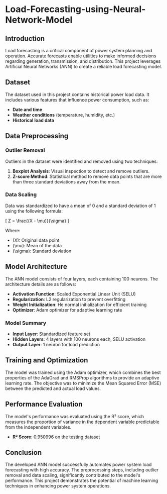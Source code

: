 # Load-Forecasting-using-Neural-Network-Model

## Introduction
Load forecasting is a critical component of power system planning and operation. Accurate forecasts enable utilities to make informed decisions regarding generation, transmission, and distribution. This project leverages Artificial Neural Networks (ANN) to create a reliable load forecasting model.

## Dataset
The dataset used in this project contains historical power load data. It includes various features that influence power consumption, such as:

- **Date and time**
- **Weather conditions** (temperature, humidity, etc.)
- **Historical load data**

## Data Preprocessing
### Outlier Removal
Outliers in the dataset were identified and removed using two techniques:

1. **Boxplot Analysis**: Visual inspection to detect and remove outliers.
2. **Z-score Method**: Statistical method to remove data points that are more than three standard deviations away from the mean.

### Data Scaling
Data was standardized to have a mean of 0 and a standard deviation of 1 using the following formula:

\[
Z = \frac{(X - \mu)}{\sigma}
\]

Where:
- \(X\): Original data point
- \(\mu\): Mean of the data
- \(\sigma\): Standard deviation

## Model Architecture
The ANN model consists of four layers, each containing 100 neurons. The architecture details are as follows:

- **Activation Function**: Scaled Exponential Linear Unit (SELU)
- **Regularization**: L2 regularization to prevent overfitting
- **Weight Initialization**: He normal initialization for efficient training
- **Optimizer**: Adam optimizer for adaptive learning rate

### Model Summary
- **Input Layer**: Standardized feature set
- **Hidden Layers**: 4 layers with 100 neurons each, SELU activation
- **Output Layer**: 1 neuron for load prediction

## Training and Optimization
The model was trained using the Adam optimizer, which combines the best properties of the AdaGrad and RMSProp algorithms to provide an adaptive learning rate. The objective was to minimize the Mean Squared Error (MSE) between the predicted and actual load values.

## Performance Evaluation
The model's performance was evaluated using the R² score, which measures the proportion of variance in the dependent variable predictable from the independent variables. 

- **R² Score**: 0.950996 on the testing dataset

## Conclusion
The developed ANN model successfully automates power system load forecasting with high accuracy. The preprocessing steps, including outlier removal and data scaling, significantly contributed to the model's performance. This project demonstrates the potential of machine learning techniques in enhancing power system operations.
